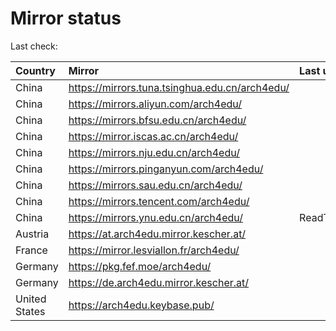 <script src="./time.js"></script>
# Mirror status
Last check: <script type="text/javascript">localize(1667114538.3945646);</script>

|Country|Mirror|Last update|
|:------|:-----|:----------|
|China|https://mirrors.tuna.tsinghua.edu.cn/arch4edu/|<script type="text/javascript">localize(1667068889);</script>|
|China|https://mirrors.aliyun.com/arch4edu/|<script type="text/javascript">localize(1667025693);</script>|
|China|https://mirrors.bfsu.edu.cn/arch4edu/|<script type="text/javascript">localize(1667068889);</script>|
|China|https://mirror.iscas.ac.cn/arch4edu/|<script type="text/javascript">localize(1667068889);</script>|
|China|https://mirrors.nju.edu.cn/arch4edu/|<script type="text/javascript">localize(1667025693);</script>|
|China|https://mirrors.pinganyun.com/arch4edu/|<script type="text/javascript">localize(1667068889);</script>|
|China|https://mirrors.sau.edu.cn/arch4edu/|<script type="text/javascript">localize(1650446957);</script>|
|China|https://mirrors.tencent.com/arch4edu/|<script type="text/javascript">localize(1667068889);</script>|
|China|https://mirrors.ynu.edu.cn/arch4edu/|ReadTimeout|
|Austria|https://at.arch4edu.mirror.kescher.at/|<script type="text/javascript">localize(1667068889);</script>|
|France|https://mirror.lesviallon.fr/arch4edu/|<script type="text/javascript">localize(1667068889);</script>|
|Germany|https://pkg.fef.moe/arch4edu/|<script type="text/javascript">localize(1667068889);</script>|
|Germany|https://de.arch4edu.mirror.kescher.at/|<script type="text/javascript">localize(1667068889);</script>|
|United States|https://arch4edu.keybase.pub/|<script type="text/javascript">localize(1667068889);</script>|

<script src="./tablefilter/tablefilter.js"></script>
<script src="./table.js"></script>